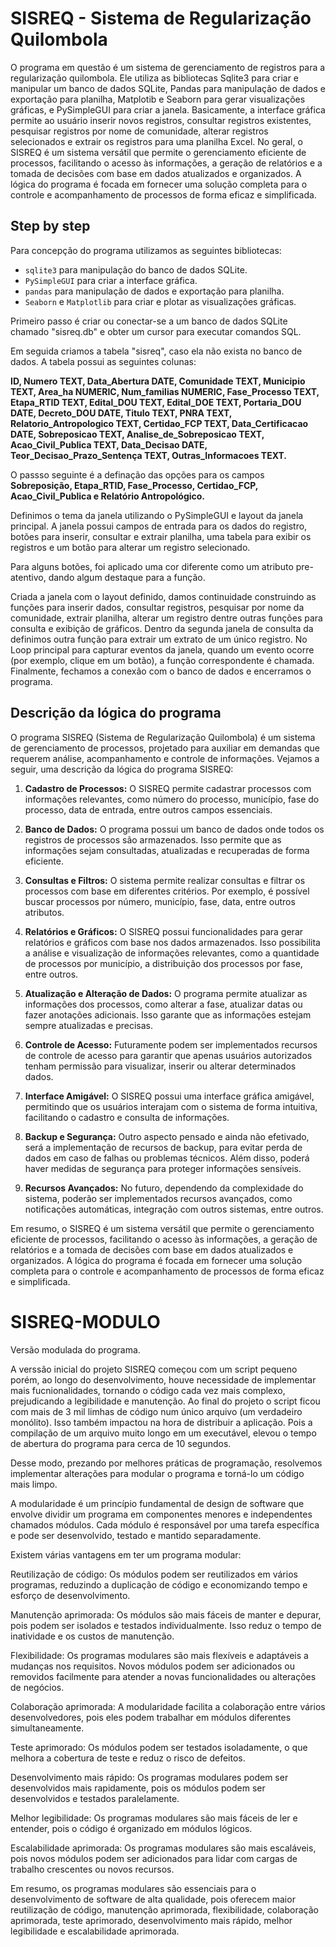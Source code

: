 # SISREQ - Sistema de Regularização Quilombola

<p>
 O programa em questão é um sistema de gerenciamento de registros para a regularização quilombola. Ele utiliza as bibliotecas Sqlite3 para criar e manipular um banco de dados SQLite, Pandas para manipulação de dados e exportação para planilha, Matplotib e Seaborn para gerar visualizações gráficas, e PySimpleGUI para criar a janela. Basicamente, a interface gráfica permite ao usuário inserir novos registros, consultar registros existentes, pesquisar registros por nome de comunidade, alterar registros selecionados e extrair os registros para uma planilha Excel. No geral, o SISREQ é um sistema versátil que permite o gerenciamento eficiente de processos, facilitando o acesso às informações, a geração de relatórios e a tomada de decisões com base em dados atualizados e organizados. A lógica do programa é focada em fornecer uma solução completa para o controle e acompanhamento de processos de forma eficaz e simplificada.
</p>

## Step by step

<p>
  Para concepção do programa utilizamos as seguintes bibliotecas:

   - `sqlite3` para manipulação do banco de dados SQLite.
   - `PySimpleGUI` para criar a interface gráfica.
   - `pandas` para manipulação de dados e exportação para planilha.
   - `Seaborn` e `Matplotlib` para criar e plotar as visualizações gráficas.
</p>
  
<p>
  Primeiro passo é criar ou conectar-se a um banco de dados SQLite chamado "sisreq.db" e obter um cursor para executar comandos SQL.
  
  Em seguida criamos a tabela "sisreq", caso ela não exista no banco de dados. A tabela possui as seguintes colunas: 
  
  **ID,
    Numero TEXT,
    Data_Abertura DATE,
    Comunidade TEXT,
    Municipio TEXT,
    Area_ha NUMERIC,
    Num_familias NUMERIC,
    Fase_Processo TEXT,
    Etapa_RTID TEXT,
    Edital_DOU TEXT,
    Edital_DOE TEXT,
    Portaria_DOU DATE,
    Decreto_DOU DATE,
    Titulo TEXT,
    PNRA TEXT,
    Relatorio_Antropologico TEXT,
    Certidao_FCP TEXT,
    Data_Certificacao DATE,
    Sobreposicao TEXT,
    Analise_de_Sobreposicao TEXT,
    Acao_Civil_Publica TEXT,
    Data_Decisao DATE,
    Teor_Decisao_Prazo_Sentença TEXT,
    Outras_Informacoes TEXT.**
  
  O passso seguinte é a definação das opções para os campos **Sobreposição, Etapa_RTID, Fase_Processo, Certidao_FCP, Acao_Civil_Publica e Relatório Antropológico.**

  Definimos o tema da janela utilizando o PySimpleGUI e layout da janela principal. A janela possui campos de entrada para os dados do registro, botões para inserir, consultar e extrair planilha, uma tabela para exibir os registros e um botão para alterar um registro selecionado.

 Para alguns botões, foi aplicado uma cor diferente como um atributo pre-atentivo, dando algum destaque para a função.
  
  Criada a janela com o layout definido, damos continuidade construindo as funções para inserir dados, consultar registros, pesquisar por nome da comunidade, extrair planilha, alterar um registro dentre outras funções para consulta e exibição de gráficos. Dentro da segunda janela de consulta da definimos outra função para extrair um extrato de um único registro.
  No Loop principal para capturar eventos da janela, quando um evento ocorre (por exemplo, clique em um botão), a função correspondente é chamada.
  Finalmente, fechamos a conexão com o banco de dados e encerramos o programa.
</p>

## Descrição da lógica do programa

<p>
  O programa SISREQ (Sistema de Regularização Quilombola) é um sistema de gerenciamento de processos, projetado para auxiliar em demandas que requerem análise, acompanhamento e controle de informações. Vejamos a seguir, uma descrição da lógica do programa SISREQ:

1. **Cadastro de Processos:** O SISREQ permite cadastrar processos com informações relevantes, como número do processo, município, fase do processo, data de entrada, entre outros campos essenciais.

2. **Banco de Dados:** O programa possui um banco de dados onde todos os registros de processos são armazenados. Isso permite que as informações sejam consultadas, atualizadas e recuperadas de forma eficiente.

3. **Consultas e Filtros:** O sistema permite realizar consultas e filtrar os processos com base em diferentes critérios. Por exemplo, é possível buscar processos por número, município, fase, data, entre outros atributos.

4. **Relatórios e Gráficos:** O SISREQ possui funcionalidades para gerar relatórios e gráficos com base nos dados armazenados. Isso possibilita a análise e visualização de informações relevantes, como a quantidade de processos por município, a distribuição dos processos por fase, entre outros.

5. **Atualização e Alteração de Dados:** O programa permite atualizar as informações dos processos, como alterar a fase, atualizar datas ou fazer anotações adicionais. Isso garante que as informações estejam sempre atualizadas e precisas.

6. **Controle de Acesso:** Futuramente podem ser implementados recursos de controle de acesso para garantir que apenas usuários autorizados tenham permissão para visualizar, inserir ou alterar determinados dados.

7. **Interface Amigável:** O SISREQ possui uma interface gráfica amigável, permitindo que os usuários interajam com o sistema de forma intuitiva, facilitando o cadastro e consulta de informações.

8. **Backup e Segurança:** Outro aspecto pensado e ainda não efetivado, será a implementação de recursos de backup, para evitar perda de dados em caso de falhas ou problemas técnicos. Além disso, poderá haver medidas de segurança para proteger informações sensíveis.

9. **Recursos Avançados:** No futuro, dependendo da complexidade do sistema, poderão ser implementados recursos avançados, como notificações automáticas, integração com outros sistemas, entre outros.

Em resumo, o SISREQ é um sistema versátil que permite o gerenciamento eficiente de processos, facilitando o acesso às informações, a geração de relatórios e a tomada de decisões com base em dados atualizados e organizados. A lógica do programa é focada em fornecer uma solução completa para o controle e acompanhamento de processos de forma eficaz e simplificada.
</p>

# SISREQ-MODULO
Versão modulada do programa.

A verssão inicial do projeto SISREQ começou com um script pequeno porém, ao longo do desenvolvimento, houve necessidade de implementar mais fucnionalidades, tornando o código cada vez mais complexo, prejudicando a legibilidade e manutenção. Ao final do projeto o script ficou com mais de 3 mil limhas de código num único arquivo (um verdadeiro monólito). Isso também impactou na hora de distribuir a aplicação. Pois a compilação de um arquivo muito longo em um executável, elevou o tempo de abertura do programa para cerca de 10 segundos.

Desse modo, prezando por melhores práticas de programação, resolvemos implementar alterações para modular o programa e torná-lo um código mais limpo.

A modularidade é um princípio fundamental de design de software que envolve dividir um programa em componentes menores e independentes chamados módulos. Cada módulo é responsável por uma tarefa específica e pode ser desenvolvido, testado e mantido separadamente.

Existem várias vantagens em ter um programa modular:

Reutilização de código: Os módulos podem ser reutilizados em vários programas, reduzindo a duplicação de código e economizando tempo e esforço de desenvolvimento.

Manutenção aprimorada: Os módulos são mais fáceis de manter e depurar, pois podem ser isolados e testados individualmente. Isso reduz o tempo de inatividade e os custos de manutenção.

Flexibilidade: Os programas modulares são mais flexíveis e adaptáveis a mudanças nos requisitos. Novos módulos podem ser adicionados ou removidos facilmente para atender a novas funcionalidades ou alterações de negócios.

Colaboração aprimorada: A modularidade facilita a colaboração entre vários desenvolvedores, pois eles podem trabalhar em módulos diferentes simultaneamente.

Teste aprimorado: Os módulos podem ser testados isoladamente, o que melhora a cobertura de teste e reduz o risco de defeitos.

Desenvolvimento mais rápido: Os programas modulares podem ser desenvolvidos mais rapidamente, pois os módulos podem ser desenvolvidos e testados paralelamente.

Melhor legibilidade: Os programas modulares são mais fáceis de ler e entender, pois o código é organizado em módulos lógicos.

Escalabilidade aprimorada: Os programas modulares são mais escaláveis, pois novos módulos podem ser adicionados para lidar com cargas de trabalho crescentes ou novos recursos.

Em resumo, os programas modulares são essenciais para o desenvolvimento de software de alta qualidade, pois oferecem maior reutilização de código, manutenção aprimorada, flexibilidade, colaboração aprimorada, teste aprimorado, desenvolvimento mais rápido, melhor legibilidade e escalabilidade aprimorada.
